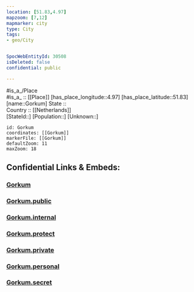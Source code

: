 ```yaml
---
location: [51.83,4.97] 
mapzoom: [7,12] 
mapmarker: city 
type: City
tags:
- geo/City


SpocWebEntityId: 30508
isDeleted: false
confidential: public

---
```

#is_a_/Place  
#is_a_ :: [[Place]] 
[has_place_longitude::4.97] 
[has_place_latitude::51.83] 
[name::Gorkum] 
State ::  
Country :: [[Netherlands]]  
[StateId::] 
[Population::] 
[Unknown::] 


```leaflet
id: Gorkum
coordinates: [[Gorkum]] 
markerFile: [[Gorkum]] 
defaultZoom: 11 
maxZoom: 18
```


## Confidential Links & Embeds: 

### [Gorkum](/_Standards/Earth/Continent/Europe/Europe~West/Netherlands/Provinces~Netherlands/Zuid-Holland/City/Gorkum.md) 

### [Gorkum.public](/_public/Earth/Continent/Europe/Europe~West/Netherlands/Provinces~Netherlands/Zuid-Holland/City/Gorkum.public.md) 

### [Gorkum.internal](/_internal/Earth/Continent/Europe/Europe~West/Netherlands/Provinces~Netherlands/Zuid-Holland/City/Gorkum.internal.md) 

### [Gorkum.protect](/_protect/Earth/Continent/Europe/Europe~West/Netherlands/Provinces~Netherlands/Zuid-Holland/City/Gorkum.protect.md) 

### [Gorkum.private](/_private/Earth/Continent/Europe/Europe~West/Netherlands/Provinces~Netherlands/Zuid-Holland/City/Gorkum.private.md) 

### [Gorkum.personal](/_personal/Earth/Continent/Europe/Europe~West/Netherlands/Provinces~Netherlands/Zuid-Holland/City/Gorkum.personal.md) 

### [Gorkum.secret](/_secret/Earth/Continent/Europe/Europe~West/Netherlands/Provinces~Netherlands/Zuid-Holland/City/Gorkum.secret.md)


